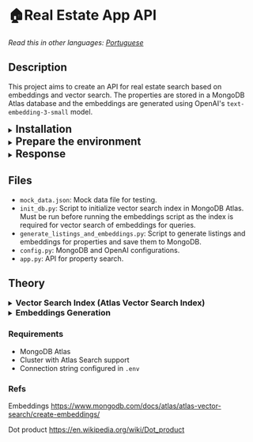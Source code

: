 # 🏠Real Estate App API

*Read this in other languages: [Portuguese](README_PT.md)* 

## Description

This project aims to create an API for real estate search based on embeddings and vector search.
The properties are stored in a MongoDB Atlas database and the embeddings are generated using OpenAI's `text-embedding-3-small` model.

<details>
<summary><h2 style="display: inline">Installation</h2></summary>

### Create virtual environment
```bash 
python3 -m venv venv
```

### Activate virtual environment
```bash
source venv/bin/activate
```

### Install dependencies
```bash
pip install -r requirements.txt
```
</details>
<details>
<summary><h2 style="display: inline">Prepare the environment</h2></summary>

(initialize vector search index, generate embeddings and listings) and run the API

### Initialize vector search index and populate database (mock_data.json)
```bash
python3 init_db.py
```

### Generate embeddings and listings

```bash
python3 generate_listings_and_embeddings.py
```

## Run the API

```bash
python3 app.py
```

## Execute search

```bash
curl --location 'http://localhost:5000/api/search' \
--header 'Content-Type: application/json' \
--data '{
    "query": "luxury apartment with pool in São Paulo",
    "limit": 1
}'
```
</details>
<details>
<summary><h2 style="display: inline">Response</h2></summary>

```json
{
    "results": [
        {
            "anuncio": "\"Live with refinement and comfort in a 180m² apartment in the heart of Itaim Bibi, São Paulo. With 3 bedrooms, heated pool, spa and premium gym. For only R$3,200,000, your new luxury home awaits you. Schedule your visit today!\"",
            "dados": {
                "amenidades": [
                    "Heated Pool",
                    "Spa",
                    "Premium Gym",
                    "Wine Cellar"
                ],
                "caracteristicas": {
                    "area": 180,
                    "banheiros": 4,
                    "quartos": 3,
                    "suites": 3,
                    "vagas": 3
                },
                "descricao": "Sophisticated apartment in new building with complete leisure area.",
                "id": "imovel_006",
                "localizacao": {
                    "bairro": "Itaim Bibi",
                    "cidade": "São Paulo",
                    "estado": "SP"
                },
                "tipo": "Apartment",
                "titulo": "High-End Apartment Itaim Bibi",
                "valores": {
                    "condominio": 2500,
                    "iptu": 9000,
                    "preco": 3200000
                }
            },
            "id": "imovel_006",
            "score": 0.862663209438324
        }
    ]
}
```
</details>

## Files

- `mock_data.json`: Mock data file for testing.
- `init_db.py`: Script to initialize vector search index in MongoDB Atlas. Must be run before running the embeddings script as the index is required for vector search of embeddings for queries.
- `generate_listings_and_embeddings.py`: Script to generate listings and embeddings for properties and save them to MongoDB.
- `config.py`: MongoDB and OpenAI configurations.
- `app.py`: API for property search.

## Theory

<details>
<summary><h3 style="display: inline">Vector Search Index (Atlas Vector Search Index)</h3></summary>

The Vector Search Index (Atlas Vector Search Index) is a special type of index available only in MongoDB Atlas that allows similarity searches in vectors (embeddings).

### Create the index

To enable similarity searches in your data, you need to create a vector search index in the collection.

```python
from pymongo.operations import SearchIndexModel

# Create your index model, then create the search index
search_index_model = SearchIndexModel(
  definition = {
    "fields": [
      {
        "type": "vector",
        "path": "embedding",
        "similarity": "dotProduct",
         "numDimensions": 1536
      }
    ]
  },
  name="vector_index",
  type="vectorSearch",
)
collection.create_search_index(model=search_index_model)
```

The index should take about a minute to build. When it finishes building, you can start querying the data in your collection.

This code creates an index in the collection that specifies the embedding field as the vector type, the similarity function as dotProduct, and the number of dimensions as 1536.

- When we convert texts to embeddings, each property is represented by a 1536-dimensional vector
- To find similar properties, we need to calculate the similarity between these vectors
- The vector index optimizes this process, making searches fast even with thousands of properties

### How it works

1. Each property in the database has an associated embedding (vector)
2. When we perform a search:
   - The user's query is converted into a vector
   - The index finds the most similar vectors
   - Returns the corresponding properties

### Practical Example

When a user searches for "apartment with ocean view in Recife":
1. The search is converted into a vector using the same model
2. The index quickly finds the closest vectors
3. Returns properties ordered by similarity
</details>
<details>
<summary><h3 style="display: inline">Embeddings Generation</h3></summary>

### What are embeddings?
Embeddings are vector representations of texts, where words or phrases with similar meanings are close in vector space.

### How do we generate embeddings?
1. **Text Preparation**
   Each property is converted into a listing that combines all its characteristics:
   ```text
   Live with refinement and comfort in a 180m² apartment in the heart of Itaim Bibi, São Paulo. With 3 bedrooms, heated pool, spa and premium gym. For only R$3,200,000, your new luxury home awaits you. Schedule your visit today!
   ```
   This listing is generated from the property's characteristics and is used to create the embedding.

2. **Vector Generation**

   - The listing text is processed by OpenAI's `text-embedding-3-small` model
   - The model analyzes the semantic meaning of the text
   - Generates a 1536-dimensional vector that represents all characteristics
   - Similar characteristics generate vectors that are close in vector space

3. **When is the search embedding generated?**
   - The search embedding is generated at search time
   - The search embedding is compared with property embeddings using euclidean distance
   - The closest properties are returned as results

</details>

### Requirements
- MongoDB Atlas
- Cluster with Atlas Search support
- Connection string configured in `.env`

### Refs

Embeddings
https://www.mongodb.com/docs/atlas/atlas-vector-search/create-embeddings/

Dot product
https://en.wikipedia.org/wiki/Dot_product

</details> 
